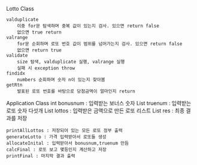 Lotto Class

    valduplicate
        이중 for문 탐색하며 중복 값이 있는지 검사. 있으면 return false
        없으면 true return
    valrange
        for문 순회하며 로또 번호 값이 범위를 넘어가는지 검사. 있으면 return false
        없으면 return true
    validate
        size 탐색, valduplicate 실행, valrange 실행
        실패 시 exception throw
    findidx
        numbers 순회하며 숫자 n이 있는지 찾아봄
    getRtn
        발표된 로또 번호를 바탕으로 당첨금액이 얼마인지 return

Application Class
    int bonusnum : 입력받는 보너스 숫자
    List<Integer> truenum : 입력받는 로또 숫자 다섯개
    List<Lotto> lottos : 입력받은 금액으로 만든 로또 리스트
    List<Integer> res : 최종 결과를 저장
    
    printAllLottos : 저장되어 있는 모든 로또 정부 출력
    generateLotto : 가격 입력받아서 로또들 생성
    allocateInital : 입력받아서 bonusnum,truenum 만듬
    calcFinal : 로또 보고 몇등인지 계산하고 저장
    printFinal : 마지막 결과 출력 
    

    